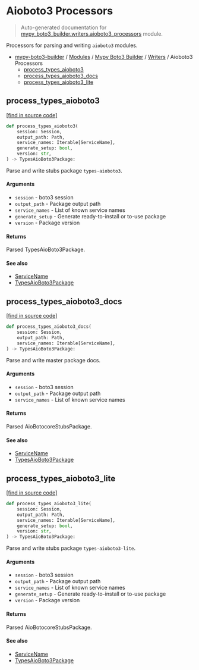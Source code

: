 # Aioboto3 Processors

> Auto-generated documentation for [mypy_boto3_builder.writers.aioboto3_processors](https://github.com/youtype/mypy_boto3_builder/blob/main/mypy_boto3_builder/writers/aioboto3_processors.py) module.

Processors for parsing and writing `aioboto3` modules.

- [mypy-boto3-builder](../../README.md#mypy_boto3_builder) / [Modules](../../MODULES.md#mypy-boto3-builder-modules) / [Mypy Boto3 Builder](../index.md#mypy-boto3-builder) / [Writers](index.md#writers) / Aioboto3 Processors
    - [process_types_aioboto3](#process_types_aioboto3)
    - [process_types_aioboto3_docs](#process_types_aioboto3_docs)
    - [process_types_aioboto3_lite](#process_types_aioboto3_lite)

## process_types_aioboto3

[[find in source code]](https://github.com/youtype/mypy_boto3_builder/blob/main/mypy_boto3_builder/writers/aioboto3_processors.py#L19)

```python
def process_types_aioboto3(
    session: Session,
    output_path: Path,
    service_names: Iterable[ServiceName],
    generate_setup: bool,
    version: str,
) -> TypesAioBoto3Package:
```

Parse and write stubs package `types-aioboto3`.

#### Arguments

- `session` - boto3 session
- `output_path` - Package output path
- `service_names` - List of known service names
- `generate_setup` - Generate ready-to-install or to-use package
- `version` - Package version

#### Returns

Parsed TypesAioBoto3Package.

#### See also

- [ServiceName](../service_name.md#servicename)
- [TypesAioBoto3Package](../structures/types_aioboto3_package.md#typesaioboto3package)

## process_types_aioboto3_docs

[[find in source code]](https://github.com/youtype/mypy_boto3_builder/blob/main/mypy_boto3_builder/writers/aioboto3_processors.py#L88)

```python
def process_types_aioboto3_docs(
    session: Session,
    output_path: Path,
    service_names: Iterable[ServiceName],
) -> TypesAioBoto3Package:
```

Parse and write master package docs.

#### Arguments

- `session` - boto3 session
- `output_path` - Package output path
- `service_names` - List of known service names

#### Returns

Parsed AioBotocoreStubsPackage.

#### See also

- [ServiceName](../service_name.md#servicename)
- [TypesAioBoto3Package](../structures/types_aioboto3_package.md#typesaioboto3package)

## process_types_aioboto3_lite

[[find in source code]](https://github.com/youtype/mypy_boto3_builder/blob/main/mypy_boto3_builder/writers/aioboto3_processors.py#L53)

```python
def process_types_aioboto3_lite(
    session: Session,
    output_path: Path,
    service_names: Iterable[ServiceName],
    generate_setup: bool,
    version: str,
) -> TypesAioBoto3Package:
```

Parse and write stubs package `types-aioboto3-lite`.

#### Arguments

- `session` - boto3 session
- `output_path` - Package output path
- `service_names` - List of known service names
- `generate_setup` - Generate ready-to-install or to-use package
- `version` - Package version

#### Returns

Parsed AioBotocoreStubsPackage.

#### See also

- [ServiceName](../service_name.md#servicename)
- [TypesAioBoto3Package](../structures/types_aioboto3_package.md#typesaioboto3package)
